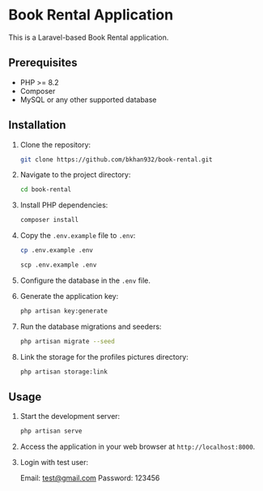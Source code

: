 # Book Rental Application

This is a Laravel-based Book Rental application.

## Prerequisites

- PHP >= 8.2
- Composer
- MySQL or any other supported database

## Installation

1. Clone the repository:

    ```bash
    git clone https://github.com/bkhan932/book-rental.git
    ```

2. Navigate to the project directory:

    ```bash
    cd book-rental
    ```

3. Install PHP dependencies:

    ```bash
    composer install
    ```

4. Copy the `.env.example` file to `.env`:

    ```bash
    cp .env.example .env
    ```
    ```cmd
    scp .env.example .env
    ```

5. Configure the database in the `.env` file.

6. Generate the application key:

    ```bash
    php artisan key:generate
    ```

7. Run the database migrations and seeders:

    ```bash
    php artisan migrate --seed
    ```
    
8. Link the storage for the profiles pictures directory:

    ```bash
    php artisan storage:link
    ```

## Usage

1. Start the development server:

    ```bash
    php artisan serve
    ```

2. Access the application in your web browser at `http://localhost:8000`.

3. Login with test user:

   Email: test@gmail.com
   Password: 123456
